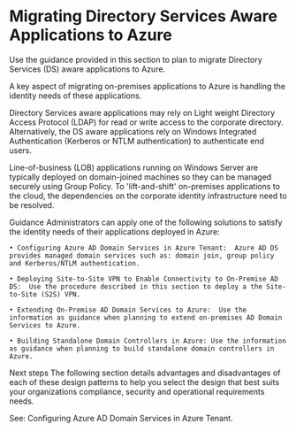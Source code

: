 # Migrating Directory Services Aware Applications to Azure


Use the guidance provided in this section to plan to migrate Directory Services (DS) aware applications to Azure.  

A key aspect of migrating on-premises applications to Azure is handling the identity needs of these applications. 

Directory Services aware applications may rely on Light weight Directory Access Protocol (LDAP) for read or write access to the corporate directory. Alternatively, the DS aware applications rely on Windows Integrated Authentication (Kerberos or NTLM authentication) to authenticate end users. 

Line-of-business (LOB) applications running on Windows Server are typically deployed on domain-joined machines so they can be managed securely using Group Policy. To 'lift-and-shift' on-premises applications to the cloud, the dependencies on the corporate identity infrastructure need to be resolved.



Guidance
Administrators can apply one of the following solutions to satisfy the identity needs of their applications deployed in Azure:

	• Configuring Azure AD Domain Services in Azure Tenant:  Azure AD DS provides managed domain services such as: domain join, group policy and Kerberos/NTLM authentication. 
	
	• Deploying Site-to-Site VPN to Enable Connectivity to On-Premise AD DS:  Use the procedure described in this section to deploy a the Site-to-Site (S2S) VPN.
	
	• Extending On-Premise AD Domain Services to Azure:  Use the information as guidance when planning to extend on-premises AD Domain Services to Azure.
	
	• Building Standalone Domain Controllers in Azure: Use the information as guidance when planning to build standalone domain controllers in Azure.




Next steps
The following section details advantages and disadvantages of each of these design patterns to help you select the design that best suits your organizations compliance, security and operational requirements needs. 

See: Configuring Azure AD Domain Services in Azure Tenant.
